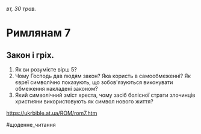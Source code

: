 
_вт, 30 трав._

# Римлянам 7

## Закон і гріх.
1. Як ви розумієте вірш 5?
2. Чому Господь дав людям закон? Яка користь в самообмеженні? Як євреї символічно показують, що зобов'язуються виконувати обмеження накладені законом?
3. Який символічний зміст хреста, чому засіб болісної страти злочинців християни використовують як символ нового життя?

https://ukrbible.at.ua/ROM/rom7.htm 

#щоденне_читання
